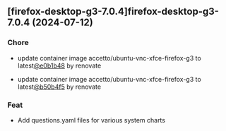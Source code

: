 

## [firefox-desktop-g3-7.0.4]firefox-desktop-g3-7.0.4 (2024-07-12)

### Chore



- update container image accetto/ubuntu-vnc-xfce-firefox-g3 to latest[@e0b1b48](https://github.com/e0b1b48) by renovate

- update container image accetto/ubuntu-vnc-xfce-firefox-g3 to latest[@b50b4f5](https://github.com/b50b4f5) by renovate

### Feat



- Add questions.yaml files for various system charts